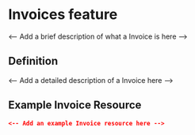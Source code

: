 # Invoices feature
	
<-- Add a brief description of what a Invoice is here -->

## Definition

<-- Add a detailed description of a Invoice here -->

## Example Invoice Resource

```json
<-- Add an example Invoice resource here -->
```
